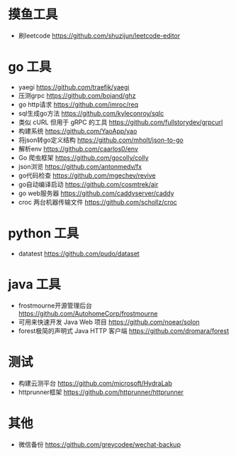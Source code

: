 # 摸鱼工具
- 刷leetcode https://github.com/shuzijun/leetcode-editor

# go 工具
- yaegi https://github.com/traefik/yaegi
- 压测grpc https://github.com/bojand/ghz 
- go http请求 https://github.com/imroc/req 
- sql生成go方法 https://github.com/kyleconroy/sqlc 
- 类似 cURL 但用于 gRPC 的工具 https://github.com/fullstorydev/grpcurl
- 构建系统 https://github.com/YaoApp/yao
- 将json转go定义结构 https://github.com/mholt/json-to-go
- 解析env https://github.com/caarlos0/env
- Go 爬虫框架 https://github.com/gocolly/colly
- json浏览 https://github.com/antonmedv/fx
- go代码检查 https://github.com/mgechev/revive
- go自动编译启动 https://github.com/cosmtrek/air
- go web服务器 https://github.com/caddyserver/caddy
- croc 两台机器传输文件  https://github.com/schollz/croc

# python 工具
- datatest https://github.com/pudo/dataset

# java 工具
- frostmourne开源管理后台 https://github.com/AutohomeCorp/frostmourne
- 可用来快速开发 Java Web 项目 https://github.com/noear/solon
- forest极简的声明式 Java HTTP 客户端 https://github.com/dromara/forest


# 测试
- 构建云测平台 https://github.com/microsoft/HydraLab
- httprunner框架 https://github.com/httprunner/httprunner

# 其他
- 微信备份 https://github.com/greycodee/wechat-backup